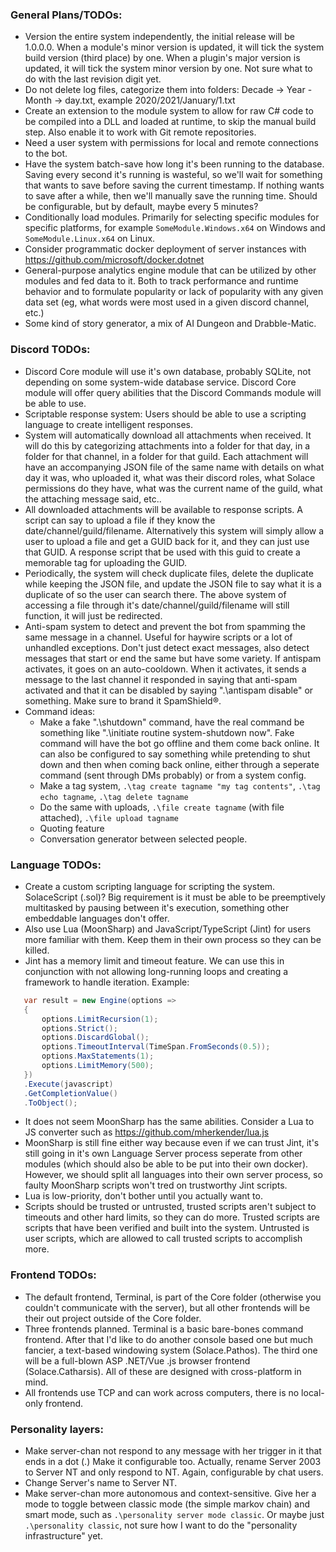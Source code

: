 
### General Plans/TODOs:
 - Version the entire system independently, the initial release will be 1.0.0.0. When a module's minor version is updated, it will tick the system build version (third place) by one. When a plugin's major version is updated, it will tick the system minor version by one. Not sure what to do with the last revision digit yet.
 - Do not delete log files, categorize them into folders: Decade -> Year - Month -> day.txt, example 2020/2021/January/1.txt
 - Create an extension to the module system to allow for raw C# code to be compiled into a DLL and loaded at runtime, to skip the manual build step. Also enable it to work with Git remote repositories.
 - Need a user system with permissions for local and remote connections to the bot.
 - Have the system batch-save how long it's been running to the database. Saving every second it's running is wasteful, so we'll wait for something that wants to save before saving the current timestamp. If nothing wants to save after a while, then we'll manually save the running time. Should be configurable, but by default, maybe every 5 minutes?
 - Conditionally load modules. Primarily for selecting specific modules for specific platforms, for example `SomeModule.Windows.x64` on Windows and `SomeModule.Linux.x64` on Linux.
 - Consider programmatic docker deployment of server instances with https://github.com/microsoft/docker.dotnet 
 - General-purpose analytics engine module that can be utilized by other modules and fed data to it. Both to track performance and runtime behavior and to formulate popularity or lack of popularity with any given data set (eg, what words were most used in a given discord channel, etc.)
 - Some kind of story generator, a mix of AI Dungeon and Drabble-Matic.

### Discord TODOs:
 - Discord Core module will use it's own database, probably SQLite, not depending on some system-wide database service. Discord Core module will offer query abilities that the Discord Commands module will be able to use.
 - Scriptable response system: Users should be able to use a scripting language to create intelligent responses.
 - System will automatically download all attachments when received. It will do this by categorizing attachments into a folder for that day, in a folder for that channel, in a folder for that guild. Each attachment will have an accompanying JSON file of the same name with details on what day it was, who uploaded it, what was their discord roles, what Solace permissions do they have, what was the current name of the guild, what the attaching message said, etc..
 - All downloaded attachments will be available to response scripts. A script can say to upload a file if they know the date/channel/guild/filename. Alternatively this system will simply allow a user to upload a file and get a GUID back for it, and they can just use that GUID. A response script that be used with this guid to create a memorable tag for uploading the GUID.
 - Periodically, the system will check duplicate files, delete the duplicate while keeping the JSON file, and update the JSON file to say what it is a duplicate of so the user can search there. The above system of accessing a file through it's date/channel/guild/filename will still function, it will just be redirected.
 - Anti-spam system to detect and prevent the bot from spamming the same message in a channel. Useful for haywire scripts or a lot of unhandled exceptions. Don't just detect exact messages, also detect messages that start or end the same but have some variety. If antispam activates, it goes on an auto-cooldown. When it activates, it sends a message to the last channel it responded in saying that anti-spam activated and that it can be disabled by saying ".\antispam disable" or something. Make sure to brand it SpamShield®.
 - Command ideas:
   - Make a fake ".\shutdown" command, have the real command be something like ".\initiate routine system-shutdown now". Fake command will have the bot go offline and them come back online. It can also be configured to say something while pretending to shut down and then when coming back online, either through a seperate command (sent through DMs probably) or from a system config.
   - Make a tag system, `.\tag create tagname "my tag contents"`, `.\tag echo tagname`, `.\tag delete tagname`
   - Do the same with uploads, `.\file create tagname` (with file attached), `.\file upload tagname`
   - Quoting feature
   - Conversation generator between selected people.

### Language TODOs:
 - Create a custom scripting language for scripting the system. SolaceScript (.sol)? Big requirement is it must be able to be preemptively multitasked by pausing between it's execution, something other embeddable languages don't offer.
 - Also use Lua (MoonSharp) and JavaScript/TypeScript (Jint) for users more familiar with them. Keep them in their own process so they can be killed.
 - Jint has a memory limit and timeout feature. We can use this in conjunction with not allowing long-running loops and creating a framework to handle iteration. Example:
 ```cs
    var result = new Engine(options =>
    {
        options.LimitRecursion(1);
        options.Strict();
        options.DiscardGlobal();
        options.TimeoutInterval(TimeSpan.FromSeconds(0.5));
        options.MaxStatements(1);
        options.LimitMemory(500);
    })
    .Execute(javascript)
    .GetCompletionValue() 
    .ToObject();
 ```
 - It does not seem MoonSharp has the same abilities. Consider a Lua to JS converter such as https://github.com/mherkender/lua.js
 - MoonSharp is still fine either way because even if we can trust Jint, it's still going in it's own Language Server process seperate from other modules (which should also be able to be put into their own docker). However, we should split all languages into their own server process, so faulty MoonSharp scripts won't tred on trustworthy Jint scripts.
 - Lua is low-priority, don't bother until you actually want to.
 - Scripts should be trusted or untrusted, trusted scripts aren't subject to timeouts and other hard limits, so they can do more. Trusted scripts are scripts that have been verified and built into the system. Untrusted is user scripts, which are allowed to call trusted scripts to accomplish more.

### Frontend TODOs:
 - The default frontend, Terminal, is part of the Core folder (otherwise you couldn't communicate with the server), but all other frontends will be their out project outside of the Core folder.
 - Three frontends planned. Terminal is a basic bare-bones command frontend. After that I'd like to do another console based one but much fancier, a text-based windowing system (Solace.Pathos). The third one will be a full-blown ASP .NET/Vue .js browser frontend (Solace.Catharsis). All of these are designed with cross-platform in mind.
 - All frontends use TCP and can work across computers, there is no local-only frontend.

### Personality layers:
 - Make server-chan not respond to any message with her trigger in it that ends in a dot (.) Make it configurable too. Actually, rename Server 2003 to Server NT and only respond to NT. Again, configurable by chat users.
 - Change Server's name to Server NT.
 - Make server-chan more autonomous and context-sensitive. Give her a mode to toggle between classic mode (the simple markov chain) and smart mode, such as `.\personality server mode classic`. Or maybe just `.\personality classic`, not sure how I want to do the "personality infrastructure" yet.
